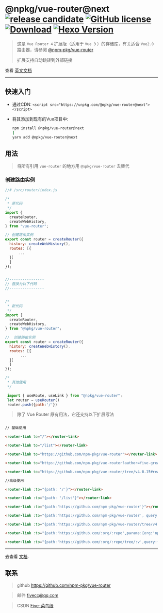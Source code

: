 # @npkg/vue-router@next [![release candidate](https://img.shields.io/npm/v/@npkg/vue-router/next.svg)](https://www.npmjs.com/package/@npkg/vue-router/v/next) [![GitHub license](https://img.shields.io/github/license/npm-pkg/vue-router.svg)](https://github.com/npm-pkg/vue-router/blob/main/LICENSE) [![Download](https://img.shields.io/badge/downloads-main-green.svg)](https://codeload.github.com/npm-pkg/vue-router/zip/main) [![Hexo Version](https://img.shields.io/badge/vue-%3E%3D%203.x.x-blue.svg)](https://v3.cn.vuejs.org/) 


> 这是 `Vue Router 4` 扩展版（适用于 `Vue 3` ）的存储库，有关适合 `Vue2.0` 路由器，请参阅 [@npm-pkg/vue-router](https://github.com/npm-pkg/vue-router/tree/v3)
>
> 扩展支持自动跳转到外部链接

查看 [英文文档](README.md)

---


## 快速入门

- 通过CDN: `<script src="https://unpkg.com/@npkg/vue-router@next"></script>`

- 将其添加到现有的Vue项目中:
  ```bash
  npm install @npkg/vue-router@next
  |
  yarn add @npkg/vue-router@next
  ```

## 用法

> 将所有引用 `vue-router` 的地方用  `@npkg/vue-router` 去替代
 
###  创建路由实例

```js
//# /src/router/index.js

/*
 * 原代码
 */
import {
  createRouter,
  createWebHistory,
} from "vue-router";

// 创建路由实例
export const router = createRouter({
  history: createWebHistory(),
  routes: [{
      ...
  }]
  }
});


//----------------
// 替换为以下代码
//----------------


/*
 * 新代码
 */
import {
  createRouter,
  createWebHistory,
} from "@npkg/vue-router";

//  创建路由实例
export const router = createRouter({
  history: createWebHistory(),
  routes: [{
       ...
  }]
  }
});

/*
 * 其他使用
 */

 import { useRoute, useLink } from "@npkg/vue-router";
 let router = useRouter()
 router.push({path:'/'})

```

> 除了 Vue Router 原有用法，它还支持以下扩展写法


```html

// 基础使用

<router-link to="/"></router-link>

<router-link to="/list"></router-link>

<router-link to="https://github.com/npm-pkg/vue-router"></router-link>

<router-link to="https://github.com/npm-pkg/vue-router?author=five-great"></router-link>

<router-link to="https://github.com/npm-pkg/vue-router/tree/v4.0.15#readme"></router-link>

//高级使用

<router-link :to="{path: '/'}"></router-link>

<router-link :to="{path: '/list'}"></router-link>

<router-link :to="{path:'https://github.com/npm-pkg/vue-router'}"></router-link>

<router-link :to="{path:'https://github.com/npm-pkg/vue-router', query:{author: 'five-great'}}"></router-link>

<router-link :to="{path:'https://github.com/npm-pkg/vue-router/tree/v4.0.15',hash:'#readme'}"></router-link>

<router-link :to="{path:'https://github.com/:org/:repo',params:{org:'npm-pkg',repo: 'vue-router'}}"></router-link>

<router-link :to="{path:'https://github.com/:org/:repo/tree/:v',query:{author: 'five-great'},params:{org:'npm-pkg',repo: 'vue-router',v:'v4.0.15'},hash:'#readme'}"></router-link>

```


---

 去查看 [文档](https://router.vuejs.org/zh/index.html).

## 联系

> github https://github.com/npm-pkg/vue-router

> 邮件 fivecc@qq.com

> CSDN  [Five-菜鸟级](https://fivecc.blog.csdn.net/)
